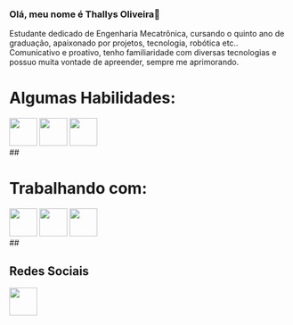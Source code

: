 ### Olá, meu nome é Thallys Oliveira👋

Estudante dedicado de Engenharia Mecatrônica, cursando o quinto ano de graduação, apaixonado por projetos, tecnologia, robótica
etc.. Comunicativo e proativo, tenho familiaridade com diversas tecnologias e possuo muita vontade de apreender, sempre me
aprimorando. 

# Algumas Habilidades:
<div display="inline">
<img width="50" height="50" src="https://cdn.jsdelivr.net/gh/devicons/devicon@latest/icons/python/python-original-wordmark.svg" />
<img width="50" height="50" src="https://cdn.jsdelivr.net/gh/devicons/devicon@latest/icons/cplusplus/cplusplus-original.svg" />
<img width="50" height="50" src="https://cdn.jsdelivr.net/gh/devicons/devicon@latest/icons/git/git-original.svg" />
</div>     
## 

# Trabalhando com: 
<div display="inline">
<img width="50" height="50" src="https://cdn.jsdelivr.net/gh/devicons/devicon@latest/icons/python/python-original-wordmark.svg" />
<img width="50" height="50" src="https://cdn.jsdelivr.net/gh/devicons/devicon@latest/icons/cplusplus/cplusplus-original.svg" />
<img width="50" height="50" src="https://cdn.jsdelivr.net/gh/devicons/devicon@latest/icons/git/git-original.svg" />
</div>
##   

## Redes Sociais

<div display="inline">
<img width="50" height="50" src="https://img.shields.io/badge/LinkedIn-0077B5?style=for-the-badge&logo=linkedin&logoColor=white" />
</div>   

<!--
**thallys-smo/thallys-smo** is a ✨ _special_ ✨ repository because its `README.md` (this file) appears on your GitHub profile.

Here are some ideas to get you started:

- 🔭 I’m currently working on ...
- 🌱 I’m currently learning ...
- 👯 I’m looking to collaborate on ...
- 🤔 I’m looking for help with ...
- 💬 Ask me about ...
- 📫 How to reach me: ...
- 😄 Pronouns: ...
- ⚡ Fun fact: ...
-->
